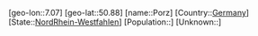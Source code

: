 ﻿---
location: [50.88,7.07]
type: City
tags:
- geo/City


SpocWebEntityId: 33489
isDeleted: false
confidential: public

---
[geo-lon::7.07]
[geo-lat::50.88]
[name::Porz]
[Country::[Germany](geo/Continent/Europe/Germany.md)]
[State::[NordRhein-Westfahlen](NordRhein-Westfahlen)]
[Population::]
[Unknown::]

